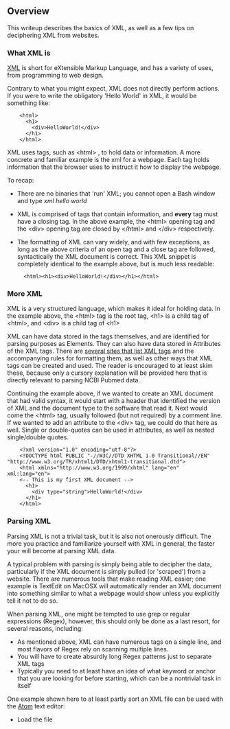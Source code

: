 ## Overview
This writeup describes the basics of XML, as well as a few tips on deciphering XML from websites.

### What XML is
[XML](https://www.w3schools.com/xml/xml_whatis.asp) is short for eXtensible Markup Language, and has a variety of uses, from programming to web design. 

Contrary to what you might expect, XML does not directly perform actions. If you were to write the obligatory 'Hello World' in XML, it would be something like:

        <html>
          <h1>
            <div>HelloWorld!</div>
          </h1>
        </html>

XML uses tags, such as \<html> , to hold data or information.  A more concrete and familiar example is the xml for a webpage. Each tag holds information that the browser uses to instruct it how to display the webpage. 

To recap:
* There are no binaries that 'run' XML; you cannot open a Bash window and type _xml hello world_
* XML is comprised of tags that contain information, and **every** tag must have a closing tag. In the above example, the \<html> opening tag and the \<div> opening tag are closed by \</html> and \</div> respectively.
* The formatting of XML can vary widely, and with few exceptions, as long as the above criteria of an open tag and a close tag are followed, syntactically the XML document is correct.  This XML snippet is completely identical to the example above, but is much less readable:

        <html><h1><div>HelloWorld!</div></h1></html>
        
### More XML
XML is a very structured language, which makes it ideal for holding data.  In the example above, the \<html> tag is the root tag, \<h1> is a child tag of \<html>, and \<div> is a child tag of \<h1>

XML can have data stored in the tags themselves, and are identified for parsing purposes as Elements. They can also have data stored in Attributes of the XML tags. There are [several sites that list XML tags](https://www.w3schools.com/xml/xml_elements.asp) and the accompanying rules for formatting them, as well as other ways that XML tags can be created and used. The reader is encouraged to at least skim these, because only a cursory explanation will be provided here that is directly relevant to parsing NCBI Pubmed data.

Continuing the example above, if we wanted to create an XML document that had valid syntax, it would start with a header that identified the version of XML and the document type to the software that read it. Next would come the \<html> tag, usually followed (but not required) by a comment line.  If we wanted to add an attribute to the \<div> tag, we could do that here as well. Single or double-quotes can be used in attributes, as well as nested single/double quotes.


        <?xml version="1.0" encoding="utf-8"?>
        <!DOCTYPE html PUBLIC "-//W3C//DTD XHTML 1.0 Transitional//EN" "http://www.w3.org/TR/xhtml1/DTD/xhtml1-transitional.dtd">
        <html xmlns="http://www.w3.org/1999/xhtml" lang="en" xml:lang="en">
        <-- This is my first XML document -->
          <h1>
            <div type="string">HelloWorld!</div>
          </h1>
        </html>
        
### Parsing XML
Parsing XML is not a trivial task, but it is also not onerously difficult. The more you practice and familiarize yourself with XML in general, the faster your will become at parsing XML data.

A typical problem with parsing is simply being able to decipher the data, particularly if the XML document is simply pulled (or 'scraped') from a website. There are numerous tools that make reading XML easier; one example is TextEdit on MacOSX will automatically render an XML document into something similar to what a webpage would show unless you explicitly tell it not to do so.

When parsing XML, one might be tempted to use grep or regular expressions (Regex), however, this should only be done as a last resort, for several reasons, including:
* As mentioned above, XML can have numerous tags on a single line, and most flavors of Regex rely on scanning multiple lines.
* You will have to create absurdly long Regex patterns just to separate XML tags
* Typically you need to at least have an idea of what keyword or anchor that you are looking for before starting, which can be a nontrivial task in itself

One example shown here to at least partly sort an XML file can be used with the [Atom](https://atom.io) text editor:

* Load the file 

